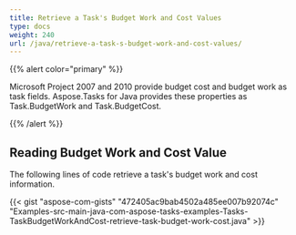 ```yaml
---
title: Retrieve a Task's Budget Work and Cost Values
type: docs
weight: 240
url: /java/retrieve-a-task-s-budget-work-and-cost-values/
---
```


{{% alert color="primary" %}} 

Microsoft Project 2007 and 2010 provide budget cost and budget work as task fields. Aspose.Tasks for Java provides these properties as Task.BudgetWork and Task.BudgetCost.

{{% /alert %}} 
## **Reading Budget Work and Cost Value**
The following lines of code retrieve a task's budget work and cost information.

{{< gist "aspose-com-gists" "472405ac9bab4502a485ee007b92074c" "Examples-src-main-java-com-aspose-tasks-examples-Tasks-TaskBudgetWorkAndCost-retrieve-task-budget-work-cost.java" >}}
